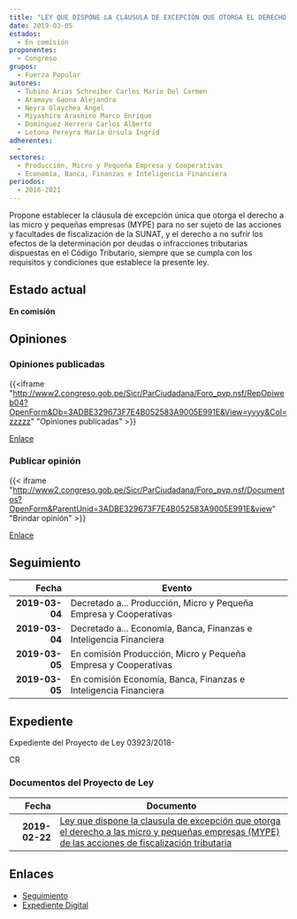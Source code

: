 ```yaml
---
title: "LEY QUE DISPONE LA CLÁUSULA DE EXCEPCIÓN QUE OTORGA EL DERECHO A LAS MICRO Y PEQUEÑAS EMPRESAS (MYPE) DE LAS ACCIONES DE FISCALIZACIÓN TRIBUTARIA"
date: 2019-03-05
estados: 
  - En comisión
proponentes: 
  - Congreso
grupos: 
  - Fuerza Popular
autores: 
  - Tubino Arias Schreiber Carlos Mario Del Carmen
  - Aramayo Gaona Alejandra
  - Neyra Olaychea Angel
  - Miyashiro Arashiro Marco Enrique
  - Domínguez Herrera Carlos Alberto
  - Letona Pereyra María Úrsula Ingrid
adherentes: 
  - 
sectores: 
  - Producción, Micro y Pequeña Empresa y Cooperativas
  - Economía, Banca, Finanzas e Inteligencia Financiera
periodos: 
  - 2016-2021
---
```


Propone establecer la cláusula de excepción única que otorga el derecho a las micro y pequeñas empresas (MYPE) para no ser sujeto de las acciones y facultades de fiscalización de la SUNAT, y el derecho a no sufrir los efectos de la determinación por deudas o infracciones tributarias dispuestas en el Código Tributario, siempre que se cumpla con los requisitos y condiciones que establece la presente ley.


## Estado actual

**En comisión**

## Opiniones

### Opiniones publicadas

{{<iframe "http://www2.congreso.gob.pe/Sicr/ParCiudadana/Foro_pvp.nsf/RepOpiweb04?OpenForm&Db=3ADBE329673F7E4B052583A9005E991E&View=yyyy&Col=zzzzz" "Opiniones publicadas" >}}

[Enlace](http://www2.congreso.gob.pe/Sicr/ParCiudadana/Foro_pvp.nsf/RepOpiweb04?OpenForm&Db=3ADBE329673F7E4B052583A9005E991E&View=yyyy&Col=zzzzz)
### Publicar opinión

{{< iframe "http://www2.congreso.gob.pe/Sicr/ParCiudadana/Foro_pvp.nsf/Documentos?OpenForm&ParentUnid=3ADBE329673F7E4B052583A9005E991E&view" "Brindar opinión" >}}

[Enlace](http://www2.congreso.gob.pe/Sicr/ParCiudadana/Foro_pvp.nsf/Documentos?OpenForm&ParentUnid=3ADBE329673F7E4B052583A9005E991E&view)

## Seguimiento

| Fecha | Evento |
|------:|--------|
| **2019-03-04** | Decretado a... Producción, Micro y Pequeña Empresa y Cooperativas|
| **2019-03-04** | Decretado a... Economía, Banca, Finanzas e Inteligencia Financiera|
| **2019-03-05** | En comisión Producción, Micro y Pequeña Empresa y Cooperativas|
| **2019-03-05** | En comisión Economía, Banca, Finanzas e Inteligencia Financiera|


## Expediente

Expediente del Proyecto de Ley 03923/2018-

CR


### Documentos del Proyecto de Ley

| Fecha | Documento |
|------:|--------|
| **2019-02-22** | [Ley que dispone la clausula de excepción que otorga el derecho a las micro y pequeñas empresas (MYPE) de las acciones de fiscalización tributaria](http://www.leyes.congreso.gob.pe/Documentos/2016_2021/Proyectos_de_Ley_y_de_Resoluciones_Legislativas/PL0392320190222.pdf) |

## Enlaces 

- [Seguimiento](http://www2.congreso.gob.pe/Sicr/TraDocEstProc/CLProLey2016.nsf/f7fff46988ca05b1052578e100829cc7/7123515c31a5226b052583a90080c6a3?OpenDocument)
- [Expediente Digital](http://www2.congreso.gob.pe/Sicr/TraDocEstProc/CLProLey2016.nsf/f7fff46988ca05b1052578e100829cc7/7123515c31a5226b052583a90080c6a3?OpenDocument&Click=05257FB7005EB655.eb71d0cf91d8294e05256cdf006b5706/$Body/0.1C6C)
